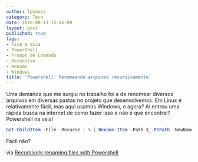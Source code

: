```yaml
---
author: lpsouza
category: Tech
date: 2016-08-11 15:46:09
layout: post
published: true
tags:
- Fica a dica
- PowerShell
- Prompt de Comando
- Recursivo
- Rename
- Windows
title: 'Powershell: Renomeando arquivos recursivamente'
---
```


Uma demanda que me surgiu no trabalho foi a de renomear diversos arquivos em diversas pastas no projeto que desenvolvemos. Em Linux é relativamente fácil, mas aqui usamos Windows, e agora? Aí entrou uma rápida busca na internet de como fazer isso e não é que encontrei? Powershell na veia!

```powershell
Get-ChildItem -File -Recurse | % { Rename-Item -Path $_.PSPath -NewName $_.Name.replace(".less",".less.old")}
```

Fácil não?

via [Recursively renaming files with Powershell](http://stackoverflow.com/a/21611922)